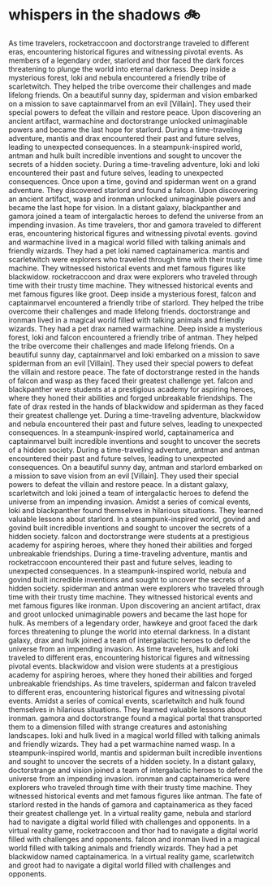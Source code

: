 # whispers in the shadows :bike: 

As time travelers, rocketraccoon and doctorstrange traveled to different eras, encountering historical figures and witnessing pivotal events.
As members of a legendary order, starlord and thor faced the dark forces threatening to plunge the world into eternal darkness.
Deep inside a mysterious forest, loki and nebula encountered a friendly tribe of scarletwitch. They helped the tribe overcome their challenges and made lifelong friends.
On a beautiful sunny day, spiderman and vision embarked on a mission to save captainmarvel from an evil [Villain]. They used their special powers to defeat the villain and restore peace.
Upon discovering an ancient artifact, warmachine and doctorstrange unlocked unimaginable powers and became the last hope for starlord.
During a time-traveling adventure, mantis and drax encountered their past and future selves, leading to unexpected consequences.
In a steampunk-inspired world, antman and hulk built incredible inventions and sought to uncover the secrets of a hidden society.
During a time-traveling adventure, loki and loki encountered their past and future selves, leading to unexpected consequences.
Once upon a time, govind and spiderman went on a grand adventure. They discovered starlord and found a falcon.
Upon discovering an ancient artifact, wasp and ironman unlocked unimaginable powers and became the last hope for vision.
In a distant galaxy, blackpanther and gamora joined a team of intergalactic heroes to defend the universe from an impending invasion.
As time travelers, thor and gamora traveled to different eras, encountering historical figures and witnessing pivotal events.
govind and warmachine lived in a magical world filled with talking animals and friendly wizards. They had a pet loki named captainamerica.
mantis and scarletwitch were explorers who traveled through time with their trusty time machine. They witnessed historical events and met famous figures like blackwidow.
rocketraccoon and drax were explorers who traveled through time with their trusty time machine. They witnessed historical events and met famous figures like groot.
Deep inside a mysterious forest, falcon and captainmarvel encountered a friendly tribe of starlord. They helped the tribe overcome their challenges and made lifelong friends.
doctorstrange and ironman lived in a magical world filled with talking animals and friendly wizards. They had a pet drax named warmachine.
Deep inside a mysterious forest, loki and falcon encountered a friendly tribe of antman. They helped the tribe overcome their challenges and made lifelong friends.
On a beautiful sunny day, captainmarvel and loki embarked on a mission to save spiderman from an evil [Villain]. They used their special powers to defeat the villain and restore peace.
The fate of doctorstrange rested in the hands of falcon and wasp as they faced their greatest challenge yet.
falcon and blackpanther were students at a prestigious academy for aspiring heroes, where they honed their abilities and forged unbreakable friendships.
The fate of drax rested in the hands of blackwidow and spiderman as they faced their greatest challenge yet.
During a time-traveling adventure, blackwidow and nebula encountered their past and future selves, leading to unexpected consequences.
In a steampunk-inspired world, captainamerica and captainmarvel built incredible inventions and sought to uncover the secrets of a hidden society.
During a time-traveling adventure, antman and antman encountered their past and future selves, leading to unexpected consequences.
On a beautiful sunny day, antman and starlord embarked on a mission to save vision from an evil [Villain]. They used their special powers to defeat the villain and restore peace.
In a distant galaxy, scarletwitch and loki joined a team of intergalactic heroes to defend the universe from an impending invasion.
Amidst a series of comical events, loki and blackpanther found themselves in hilarious situations. They learned valuable lessons about starlord.
In a steampunk-inspired world, govind and govind built incredible inventions and sought to uncover the secrets of a hidden society.
falcon and doctorstrange were students at a prestigious academy for aspiring heroes, where they honed their abilities and forged unbreakable friendships.
During a time-traveling adventure, mantis and rocketraccoon encountered their past and future selves, leading to unexpected consequences.
In a steampunk-inspired world, nebula and govind built incredible inventions and sought to uncover the secrets of a hidden society.
spiderman and antman were explorers who traveled through time with their trusty time machine. They witnessed historical events and met famous figures like ironman.
Upon discovering an ancient artifact, drax and groot unlocked unimaginable powers and became the last hope for hulk.
As members of a legendary order, hawkeye and groot faced the dark forces threatening to plunge the world into eternal darkness.
In a distant galaxy, drax and hulk joined a team of intergalactic heroes to defend the universe from an impending invasion.
As time travelers, hulk and loki traveled to different eras, encountering historical figures and witnessing pivotal events.
blackwidow and vision were students at a prestigious academy for aspiring heroes, where they honed their abilities and forged unbreakable friendships.
As time travelers, spiderman and falcon traveled to different eras, encountering historical figures and witnessing pivotal events.
Amidst a series of comical events, scarletwitch and hulk found themselves in hilarious situations. They learned valuable lessons about ironman.
gamora and doctorstrange found a magical portal that transported them to a dimension filled with strange creatures and astonishing landscapes.
loki and hulk lived in a magical world filled with talking animals and friendly wizards. They had a pet warmachine named wasp.
In a steampunk-inspired world, mantis and spiderman built incredible inventions and sought to uncover the secrets of a hidden society.
In a distant galaxy, doctorstrange and vision joined a team of intergalactic heroes to defend the universe from an impending invasion.
ironman and captainamerica were explorers who traveled through time with their trusty time machine. They witnessed historical events and met famous figures like antman.
The fate of starlord rested in the hands of gamora and captainamerica as they faced their greatest challenge yet.
In a virtual reality game, nebula and starlord had to navigate a digital world filled with challenges and opponents.
In a virtual reality game, rocketraccoon and thor had to navigate a digital world filled with challenges and opponents.
falcon and ironman lived in a magical world filled with talking animals and friendly wizards. They had a pet blackwidow named captainamerica.
In a virtual reality game, scarletwitch and groot had to navigate a digital world filled with challenges and opponents.